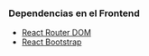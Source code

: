 ### Dependencias en el Frontend

- [React Router DOM](https://reactrouter.com/en/main)
- [React Bootstrap](https://react-bootstrap.github.io/)
